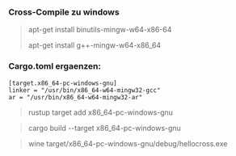 


### Cross-Compile zu windows
> apt-get install	binutils-mingw-w64-x86-64
>
> apt-get install	g++-mingw-w64-x86_64



###  Cargo.toml ergaenzen:
```
[target.x86_64-pc-windows-gnu]
linker = "/usr/bin/x86_64-w64-mingw32-gcc"
ar = "/usr/bin/x86_64-w64-mingw32-ar"
```

> rustup target add x86_64-pc-windows-gnu


> cargo build --target x86_64-pc-windows-gnu

> wine   target/x86_64-pc-windows-gnu/debug/hellocross.exe
